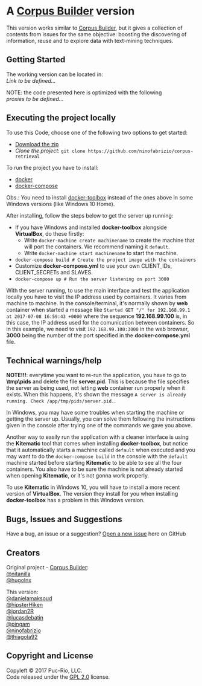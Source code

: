 # A [Corpus Builder](https://github.com/nitanilla/corpus-retrieval) version

This version works similar to [Corpus Builder](https://github.com/nitanilla/corpus-retrieval), but it gives a collection of contents from issues for the same objective: boosting the discovering of information, reuse and to explore data with text-mining techniques.

## Getting Started
The working version can be located in:  
*Link to be defined...*

NOTE: the code presented here is optimized with the following  
*proxies to be defined...*

## Executing the project locally
To use this Code, choose one of the following two options to get started:
* [Download the zip](https://github.com/ninofabrizio/corpus-retrieval/archive/master.zip)
* *Clone the project*: `git clone https://github.com/ninofabrizio/corpus-retrieval`

To run the project you have to install:
* [docker](https://docs.docker.com/engine/installation/)
* [docker-compose](https://docs.docker.com/compose/install/)

Obs.: You need to install [docker-toolbox](https://www.docker.com/products/docker-toolbox) instead of the ones above in some Windows versions (like Windows 10 Home).

After installing, follow the steps below to get the server up running:
* If you have Windows and installed **docker-toolbox** alongside **VirtualBox**, do these firstly:
  * Write `docker-machine create machinename` to create the machine that will port the containers. We recommend naming it `default`.
  * Write `docker-machine start machinename` to start the machine.
* `docker-compose build # Create the project image with the containers`
* Customize **docker-compose.yml** to use your own CLIENT_IDs, CLIENT_SECRETs and SLAVES.
* `docker-compose up # Run the server listening on port 3000`

With the server running, to use the main interface and test the application locally you have to visit the IP address used by containers. It varies from machine to machine. In the console/terminal, it's normally shown by **web** container when started a message like `Started GET "/" for 192.168.99.1 at 2017-07-08 16:59:43 +0000` where the sequence **192.168.99.100** is, in this case, the IP address used for the comunication between containers. So in this example, we need to visit `192.168.99.100:3000` in the web browser, **3000** being the number of the port specified in the **docker-compose.yml** file.

## Technical warnings/help
**NOTE!!!**: everytime you want to re-run the application, you have to go to **\tmp\pids** and delete the file **server.pid**. This is because the file specifies the server as being used, not letting **web** container run properly when it exists. When this happens, it's shown the message `A server is already running. Check /app/tmp/pids/server.pid.`.

In Windows, you may have some troubles when starting the machine or getting the server up. Usually, you can solve them following the instructions given in the console after trying one of the commands we gave you above.

Another way to easily run the application with a cleaner interface is using the **Kitematic** tool that comes when installing **docker-toolbox**, but notice that it automatically starts a machine called `default` when executed and you may want to do the `docker-compose build` in the console with the `default` machine started before starting **Kitematic** to be able to see all the four containers. You also have to be sure the machine is not already started when opening **Kitematic**, or it's not gonna work properly.

To use **Kitematic** in Windows 10, you will have to install a more recent version of **VirtualBox**. The version they install for you when installing **docker-toolbox** has a problem in this Windows version.

## Bugs, Issues and Suggestions
Have a bug, an issue or a suggestion? [Open a new issue](https://github.com/ninofabrizio/corpus-retrieval/issues) here on GitHub 

## Creators
Original project - [Corpus Builder](https://github.com/nitanilla/corpus-retrieval):  
[@nitanilla](https://github.com/nitanilla)  
[@hugolnx](https://github.com/hugolnx)

This version:  
[@danielamaksoud](https://github.com/danielamaksoud)  
[@hipsterHiken](https://github.com/hipsterHiken)  
[@jordan2R](https://github.com/jordan2R)  
[@lucasdebatin](https://github.com/lucasdebatin)  
[@pingam](https://github.com/pingam)  
[@ninofabrizio](https://github.com/ninofabrizio)  
[@thiagola92](https://github.com/thiagola92)

## Copyright and License

Copyleft © 2017 Puc-Rio, LLC.  
Code released under the [GPL 2.0](https://github.com/nitanilla/corpus-retrieval/blob/master/LICENSE) license.
